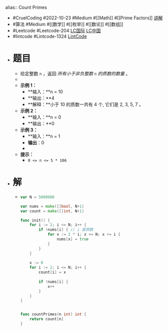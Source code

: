alias:: Count Primes
- #CruelCoding #2022-10-23 #Medium #[[Math]] #[[Prime Factors]] [讲解](https://youtu.be/CW8cLDnkg54)
- #算法 #Medium #[[数学]] #[[枚举]] #[[数论]] #[[数组]]
- #Leetcode #Leetcode-204 [LC国际](https://leetcode.com/problems/count-primes/) [LC中国](https://leetcode.cn/problems/count-primes/)
- #lintcode #Lintcode-1324 [LintCode](https://www.lintcode.com/problem/1324/)
- # 题目
	- 给定整数 `n` ，返回 *所有小于非负整数 `n` 的质数的数量* 。
	-
	- **示例 1：**
		- **输入：**n = 10
		- **输出：**4
		- **解释：**小于 10 的质数一共有 4 个, 它们是 2, 3, 5, 7 。
	- **示例 2：**
		- **输入：**n = 0
		- **输出：**0
	- **示例 3：**
		- **输入：**n = 1
		- **输出**：0
		-
	- **提示：**
		- `0 <= n <= 5 * 106`
- # 解
	- ```go
	  var N = 5000000
	  
	  var nums = make([]bool, N+1)
	  var count = make([]int, N+1)
	  
	  func init() {
	      for i := 2; i <= N; i++ {
	          if !nums[i] { // i 是质数
	              for x := 2 * i; x <= N; x += i {
	                  nums[x] = true
	              }
	          }
	      }
	      
	      x := 0
	      for i := 2; i <= N; i++ {
	          count[i] = x
	          
	          if !nums[i] {
	              x++
	          }   
	      }
	  }
	  
	  
	  func countPrimes(n int) int {
	      return count[n]
	  }
	  ```